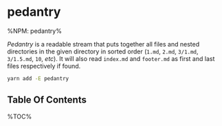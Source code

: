 # pedantry

%NPM: pedantry%

_Pedantry_ is a readable stream that puts together all files and nested directories in the given directory in sorted order (`1.md`, `2.md`, `3/1.md`, `3/1.5.md`, `10`, _etc_). It will also read `index.md` and `footer.md` as first and last files respectively if found.

```sh
yarn add -E pedantry
```

## Table Of Contents

%TOC%